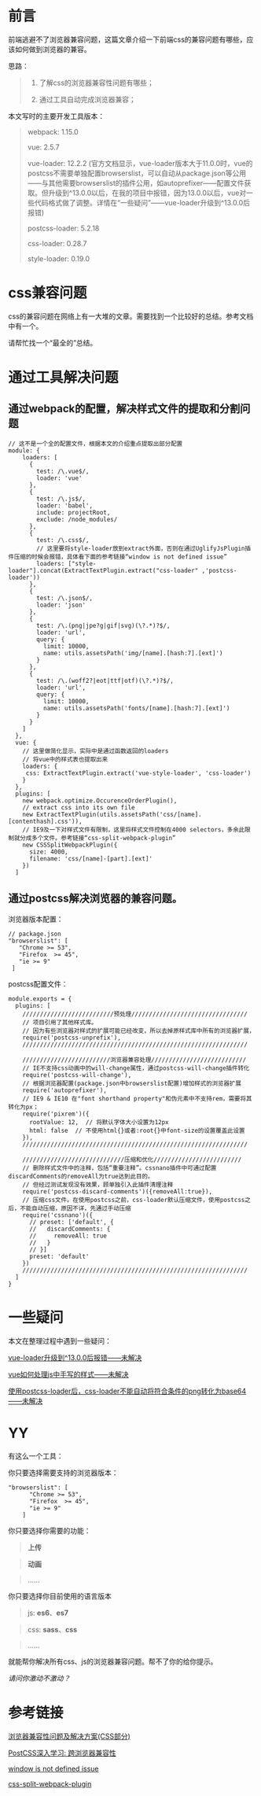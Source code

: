 # 前言

前端逃避不了浏览器兼容问题，这篇文章介绍一下前端css的兼容问题有哪些，应该如何做到浏览器的兼容。

思路：

> 1. 了解css的浏览器兼容性问题有哪些；
> 
> 2. 通过工具自动完成浏览器兼容；

本文写时的主要开发工具版本：

> webpack: 1.15.0
> 
> vue: 2.5.7
> 
> vue-loader: 12.2.2 (官方文档显示，vue-loader版本大于11.0.0时，vue的postcss不需要单独配置browserslist，可以自动从package.json等公用——与其他需要browserslist的插件公用，如autoprefixer——配置文件获取。但升级到\^13.0.0以后，在我的项目中报错，因为13.0.0以后，vue对一些代码格式做了调整。详情在“一些疑问”——vue-loader升级到\^13.0.0后报错)
>  
> postcss-loader: 5.2.18
> 
> css-loader: 0.28.7
> 
> style-loader: 0.19.0


# css兼容问题

css的兼容问题在网络上有一大堆的文章。需要找到一个比较好的总结。参考文档中有一个。

请帮忙找一个“最全的”总结。

# 通过工具解决问题

## 通过webpack的配置，解决样式文件的提取和分割问题

```
// 这不是一个全的配置文件，根据本文的介绍重点提取出部分配置
module: {
    loaders: [
      {
        test: /\.vue$/,
        loader: 'vue'
      },
      {
        test: /\.js$/,
        loader: 'babel',
        include: projectRoot,
        exclude: /node_modules/
      },
      {
        test: /\.css$/,
        // 这里要将style-loader放到extract外面，否则在通过UglifyJsPlugin插件压缩的时候会报错，具体看下面的参考链接“window is not defined issue”
        loaders: ["style-loader"].concat(ExtractTextPlugin.extract("css-loader" ,'postcss-loader'))
      },
      {
        test: /\.json$/,
        loader: 'json'
      },
      {
        test: /\.(png|jpe?g|gif|svg)(\?.*)?$/,
        loader: 'url',
        query: {
          limit: 10000,
          name: utils.assetsPath('img/[name].[hash:7].[ext]')
        }
      },
      {
        test: /\.(woff2?|eot|ttf|otf)(\?.*)?$/,
        loader: 'url',
        query: {
          limit: 10000,
          name: utils.assetsPath('fonts/[name].[hash:7].[ext]')
        }
      }
    ]
  },
  vue: {
    // 这里做简化显示，实际中是通过函数返回的loaders
    // 将vue中的样式表也提取出来
    loaders: {
     css: ExtractTextPlugin.extract('vue-style-loader', 'css-loader')
    }
  },
  plugins: [
    new webpack.optimize.OccurenceOrderPlugin(),
    // extract css into its own file
    new ExtractTextPlugin(utils.assetsPath('css/[name].[contenthash].css')),
    // IE9及一下对样式文件有限制，这里将样式文件控制在4000 selectors，多余此限制就分成多个文件。参考链接“css-split-webpack-plugin”
    new CSSSplitWebpackPlugin({
      size: 4000,
      filename: 'css/[name]-[part].[ext]'
    })
  ]
```



## 通过postcss解决浏览器的兼容问题。

浏览器版本配置：

 ```
// package.json
 "browserslist": [
    "Chrome >= 53",
    "Firefox  >= 45",
    "ie >= 9"
  ]
```

postcss配置文件：

```
module.exports = {
  plugins: [
    //////////////////////////预处理/////////////////////////////////
    // 项目引用了其他样式库。
    // 因为有些浏览器对样式的扩展可能已经改变，所以去掉原样式库中所有的浏览器扩展，
    require('postcss-unprefix'),
    ////////////////////////////////////////////////////////////////

    /////////////////////////浏览器兼容处理///////////////////////////
    // IE不支持css动画中的will-change属性，通过postcss-will-change插件转化
    require('postcss-will-change'),
    // 根据浏览器配置(package.json中browserslist配置)增加样式的浏览器扩展
    require('autoprefixer'),
    // IE9 & IE10 在"font shorthand property"和伪元素中不支持rem，需要将其转化为px；
    require('pixrem')({
      rootValue: 12,  // 将默认字体大小设置为12px
      html: false  // 不使用html{}或者:root{}中font-size的设置覆盖此设置
    }),
    ////////////////////////////////////////////////////////////////

    /////////////////////////////压缩和优化/////////////////////////
    // 删除样式文件中的注释，包括“重要注释”。cssnano插件中可通过配置discardComments的removeAll为true达到此目的。
    // 但经过测试发现没有效果，顾单独引入此插件清理注释
    require('postcss-discard-comments')({removeAll:true}),
    // 压缩css文件。在使用postcss之前，css-loader默认压缩文件，使用postcss之后，不能自动压缩，原因不详，先通过手动压缩
    require('cssnano')({
      // preset: ['default', {
      //   discardComments: {
      //     removeAll: true
      //   }
      // }]
      preset: 'default'
    })
    ////////////////////////////////////////////////////////////////
  ]
}
```


# 一些疑问

本文在整理过程中遇到一些疑问：

[vue-loader升级到\^13.0.0后报错——未解决](https://forum.vuejs.org/t/there-is-compile-errors-when-i-update-vue-loader-to-13-0-0/22055)

[vue如何处理js中手写的样式——未解决](https://forum.vuejs.org/t/how-the-vue-loader-do-with-inline-styles-in-vue/22131)

[使用postcss-loader后，css-loader不能自动将符合条件的png转化为base64——未解决](https://stackoverflow.com/questions/47446953/the-png-can-not-compile-to-the-css-file-when-i-use-postcss-loader)

# YY

有这么一个工具：

  你只要选择需要支持的浏览器版本：
  
  ```
  "browserslist": [
        "Chrome >= 53",
        "Firefox  >= 45",
        "ie >= 9"
      ]
  ```

  你只要选择你需要的功能：

> **上传** 

> **动画**

>  …… 

  你只要选择你目前使用的语言版本

>   js: **es6**、**es7**

>   css: **sass**、**css**

>  ……

就能帮你解决所有css、js的浏览器兼容问题。帮不了你的给你提示。

*请问你激动不激动？*

# 参考链接

[浏览器兼容性问题及解决方案(CSS部分)](http://www.jianshu.com/p/eba18372a3c1)

[PostCSS深入学习: 跨浏览器兼容性](https://www.w3cplus.com/PostCSS/using-postcss-for-cross-browser-compatibility.html)

[window is not defined issue](https://github.com/webpack-contrib/extract-text-webpack-plugin/issues/503)

[css-split-webpack-plugin](https://github.com/metalabdesign/css-split-webpack-plugin/issues/26)